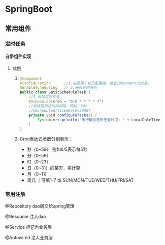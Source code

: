 # SpringBoot

## 常用组件

### 定时任务

#### 自带组件实现	

1. 式例

   1. ```java
      @Component
      @Configuration      //1.主要用于标记配置类，兼备Component的效果。
      @EnableScheduling   // 2.开启定时任务
      public class SaticScheduleTask {
          //3.添加定时任务
          @Scheduled(cron = "0/5 * * * * ?")
          //或直接指定时间间隔，例如：5秒
          //@Scheduled(fixedRate=5000)
          private void configureTasks() {
              System.err.println("执行静态定时任务时间: " + LocalDateTime.now());
          }
      }
      ```

   2. Cron表达式参数分别表示：

      - 秒（0~59） 例如0/5表示每5秒
      - 分（0~59）
      - 时（0~23）
      - 日（0~31）的某天，需计算
      - 月（0~11）
      - 周几（ 可填1-7 或 SUN/MON/TUE/WED/THU/FRI/SAT

### 常用注解

@Repository dao层交给spring管理

@Resource 注入dao

@Service 标记为业务层

 @Autowired 注入业务层